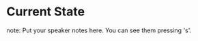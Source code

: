 #  Current State

<!-- This is a new Markdown slide -->

note:
    Put your speaker notes here.
    You can see them pressing 's'.

